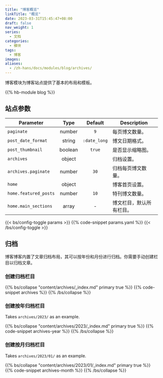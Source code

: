 ```yaml
---
title: "博客概览"
linkTitle: "概览"
date: 2023-03-31T15:45:47+08:00
draft: false
nav_weight: 1
series:
  - 文档
categories:
  - 模块
tags:
  - 博客
images:
aliases:
  - /zh-hans/docs/modules/blog/archives/
---
```


博客模块为博客站点提供了基本的布局和模板。

<!--more-->

{{% hb-module blog %}}

## 站点参数

| Parameter             |  Type   |   Default    | Description              |
| --------------------- | :-----: | :----------: | ------------------------ |
| `paginate`            | number  |     `9`      | 每页博文数量。           |
| `post_date_format`    | string  | `:date_long` | 博文日期格式。           |
| `post_thumbnail`      | boolean |    `true`    | 是否显示缩略图。         |
| `archives`            | object  |              | 归档设置。               |
| `archives.paginate`   | number  |     `30`     | 归档每页博文数量。       |
| `home`                | object  |              | 博客首页设置。           |
| `home.featured_posts` | number  |     `10`     | 特刊博文数量。           |
| `home.main_sections`  |  array  |      -       | 博文栏目，默认所有栏目。 |

{{< bs/config-toggle params >}}
{{% code-snippet params.yaml %}}
{{< /bs/config-toggle >}}

## 归档

博客博客内置了文章归档布局，其可以按年份和月份进行归档。你需要手动创建栏目以归档文章。

### 创建归档栏目

{{% bs/collapse "content/archives/_index.md" primary true %}}
{{% code-snippet archives %}}
{{% /bs/collapse %}}

### 创建按年归档栏目

Takes `archives/2023/` as an example.

{{% bs/collapse "content/archives/2023/_index.md" primary true %}}
{{% code-snippet archives-year %}}
{{% /bs/collapse %}}

### 创建按月归档栏目

Takes `archives/2023/01/` as an example.

{{% bs/collapse "content/archives/2023/01/_index.md" primary true %}}
{{% code-snippet archives-month %}}
{{% /bs/collapse %}}
